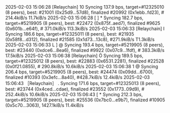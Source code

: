 <div id="termynal" data-termynal>
    <span data-ty>2025-02-03 15:06:28 [Relaychain] 10 Syncing 137.9 bps, target=#12325010 (8 peers), best: #21001 (0x25d9...57d8), finalized #20992 (0x1ebb..fd23), # 214.4kiB/s 11.7kiB/s</span>
    <span data-ty>2025-02-03 15:06:28 [ ] * Syncing 182.7 bps, target=#5219905 (8 peers), best: #22472 (0x875f..aed7), finalized #9625 (0x601b...e64f), # 371.0kiB/s 113.3kiB/s</span>
    <span data-ty>2025-02-03 15:06:33 [Relaychain] I Syncing 186.6 bps, target=#12325011 (8 peers), best: #21935 (0x58f8...d312), finalized #21585 (0x1d73...13c8), #271.9kiB/s T1.3kiB/s</span>
    <span data-ty>2025-02-03 15:06:33 L ] @ Syncing 193.4 bps, target=#5219905 (8 peers), best: #23440 (0xdce6...8ea6), finalized #9922 (0x07c9...1fdf), # 383.3kiB/s 17.5kiB/s</span>
    <span data-ty>2025-02-03 15:06:38 [Relaychain] Ö Syncing 189.5 bps, target=#12325012 (8 peers), best: #22883 (0x6531.2281), finalized #22528 (0x0f21.0855), # 290.8kiB/s 10.6kiB/s</span>
    <span data-ty>2025-02-03 15:06:38 1 @ Syncing 206.4 bps, target=#5219905 (8 peers), best: #24474 (0x09dd...6700), finalized #10393 (0x3efc...8a40), #428.7kiB/s 12.4kiB/s</span>
    <span data-ty>2025-02-03 15:06:43 ［Relaychain］ . Syncing 171.6 bps, target=#12325013 (8 peers), best: #23744 (0x4ced...cdae), finalized #23552 (0x1773..09d9), # 252.4kiB/s 10.6kiB/s</span>
    <span data-ty>2025-02-03 15:06:43 [ * Syncing 212.3 bps, target=#5219905 (8 peers), best: #25536 (0x7bc0...e9b7), finalized #10905 (0x5c70...3063), 1427.1kiB/s 11.4kiB/s</span>
</div>
